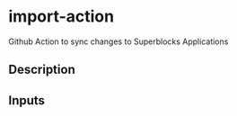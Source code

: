 # import-action

Github Action to sync changes to Superblocks Applications

## Description

## Inputs
